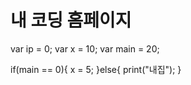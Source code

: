 # 내 코딩 홈페이지
var ip = 0;
var x = 10;
var main = 20;

if(main == 0){
  x = 5;
}else{
  print("내집");
}

